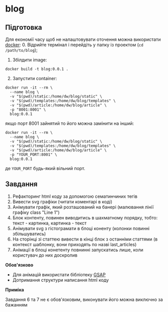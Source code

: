 # blog

## Підготовка

Для економії часу щоб не налаштовувати оточення можна використати [docker](https://docs.docker.com/desktop/install/mac-install/):
0. Відрийте термінал і перейдіть у папку із проектом (`cd /path/to/blog`);

1. Збілдити image:

```
docker build -t blog:0.0.1 .
```

2. Запустити container:

```
docker run -it --rm \
  --name blog \
  -v "$(pwd)/static:/home/dw/blog/static" \
  -v "$(pwd)/templates:/home/dw/blog/templates" \
  -v "$(pwd)/article:/home/dw/blog/article" \
  -p "8001:8001" \
  blog:0.0.1
```

якщо порт 8001 зайнятий то його можна замінити на інший:

```
docker run -it --rm \
  --name blog \
  -v "$(pwd)/static:/home/dw/blog/static" \
  -v "$(pwd)/templates:/home/dw/blog/templates" \
  -v "$(pwd)/article:/home/dw/blog/article" \
  -p "YOUR_PORT:8001" \
  blog:0.0.1
```

де `YOUR_PORT` будь-який вільний порт.

## Завдання

1. Рефакторинг html коду за допомогою сематинчиних тегів
2. Вивести svg графіки (читати коментарі в коді)
3. Анімувати графік, який розташований на банері (малювання лінії графіку class "Line 1")
4. Блок контенту, повинен виводитись в шахматному порядку, тобто: текст - картинка, картинка - текст
5. Анімувати svg з гістограмати в блоці коненту (колонки повинні збільшуватись)
6. На сторінці зі статтею вивести в кінці блок з останніми статтями (в контекст шаблонку, вони приходять по назві last_articles)
7. Анімації в блоці конетенту повнинні запускатись лише, коли користувач до них доскролив

**Обов'язково**

- Для анімацій використати бібліотеку [GSAP](https://greensock.com/gsap/)
- Дотримання структури написання html коду

**Приміка**

Завдання 6 та 7 не є обов'язковим, виконувати його можна виключно за бажанням

